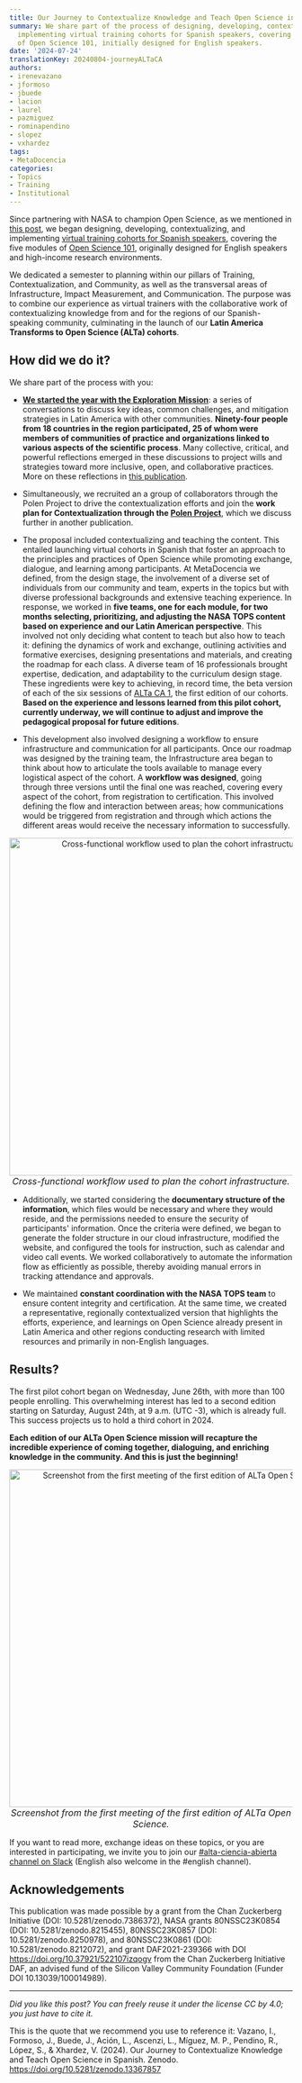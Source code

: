 ```yaml
---
title: Our Journey to Contextualize Knowledge and Teach Open Science in Spanish
summary: We share part of the process of designing, developing, contextualizing, and
  implementing virtual training cohorts for Spanish speakers, covering the five modules
  of Open Science 101, initially designed for English speakers.
date: '2024-07-24'
translationKey: 20240804-journeyALTaCA
authors:
- irenevazano
- jformoso
- jbuede
- lacion
- laurel
- pazmiguez
- rominapendino
- slopez
- vxhardez
tags:
- MetaDocencia
categories:
- Topics
- Training
- Institutional
---
```

Since partnering with NASA to champion Open Science, as we mentioned in [this post](https://www.metadocencia.org/en/post/nasatops/), we began designing, developing, contextualizing, and implementing [virtual training cohorts for Spanish speakers](https://zenodo.org/record/8215456), covering the five modules of [Open Science 101](https://nasa.github.io/Transform-to-Open-Science/open-science-101/), originally designed for English speakers and high-income research environments.

We dedicated a semester to planning within our pillars of Training, Contextualization, and Community, as well as the transversal areas of Infrastructure, Impact Measurement, and Communication. The purpose was to combine our experience as virtual trainers with the collaborative work of contextualizing knowledge from and for the regions of our Spanish-speaking community, culminating in the launch of our **Latin America Transforms to Open Science (ALTa) cohorts**.

## How did we do it? 
We share part of the process with you:

- **[We started the year with the Exploration Mission](https://zenodo.org/records/13126419)**: a series of conversations to discuss key ideas, common challenges, and mitigation strategies in Latin America with other communities. **Ninety-four people from 18 countries in the region participated, 25 of whom were members of communities of practice and organizations linked to various aspects of the scientific process**. Many collective, critical, and powerful reflections emerged in these discussions to project wills and strategies toward more inclusive, open, and collaborative practices. More on these reflections in [this publication](https://www.metadocencia.org/en/post/2024/20240506-osreflections/). 

- Simultaneously, we recruited an a group of collaborators through the Polen Project to drive the contextualization efforts and join the **work plan for Contextualization through the [Polen Project](https://www.metadocencia.org/en/proyecto/proyecto-polen/)**, which we discuss further in another publication.

- The proposal included contextualizing and teaching the content. This entailed launching virtual cohorts in Spanish that foster an approach to the principles and practices of Open Science while promoting exchange, dialogue, and learning among participants. At MetaDocencia we defined, from the design stage, the involvement of a diverse set of individuals from our community and team, experts in the topics but with diverse professional backgrounds and extensive teaching experience. In response, we worked in **five teams, one for each module, for two months selecting, prioritizing, and adjusting the NASA TOPS content based on experience and our Latin American perspective**. This involved not only deciding what content to teach but also how to teach it: defining the dynamics of work and exchange, outlining activities and formative exercises, designing presentations and materials, and creating the roadmap for each class. A diverse team of 16 professionals brought expertise, dedication, and adaptability to the curriculum design stage. These ingredients were key to achieving, in record time, the beta version of each of the six sessions of [ALTa CA 1](https://www.metadocencia.org/en/alta-ca/1-2024/), the first edition of our cohorts. **Based on the experience and lessons learned from this pilot cohort, currently underway, we will continue to adjust and improve the pedagogical proposal for future editions**.

- This development also involved designing a workflow to ensure infrastructure and communication for all participants. Once our roadmap was designed by the training team, the Infrastructure area began to think about how to articulate the tools available to manage every logistical aspect of the cohort. A **workflow was designed**, going through three versions until the final one was reached, covering every aspect of the cohort, from registration to certification. This involved defining the flow and interaction between areas; how communications would be triggered from registration and through which actions the different areas would receive the necessary information to successfully.

<p align="center">
<img src="https://www.metadocencia.org/img/workflow-infra-ALTa.jpg" alt="Cross-functional workflow used to plan the cohort infrastructure." width="600px"/>
<i><font size="-0.6">Cross-functional workflow used to plan the cohort infrastructure.</font></i>
</p>

- Additionally, we started considering the **documentary structure of the information**, which files would be necessary and where they would reside, and the permissions needed to ensure the security of participants' information. Once the criteria were defined, we began to generate the folder structure in our cloud infrastructure, modified the website, and configured the tools for instruction, such as calendar and video call events. We worked collaboratively to automate the information flow as efficiently as possible, thereby avoiding manual errors in tracking attendance and approvals.
  
- We maintained **constant coordination with the NASA TOPS team** to ensure content integrity and certification. At the same time, we created a representative, regionally contextualized version that highlights the efforts, experience, and learnings on Open Science already present in Latin America and other regions conducting research with limited resources and primarily in non-English languages.

## Results?
The first pilot cohort began on Wednesday, June 26th, with more than 100 people enrolling. This overwhelming interest has led to a second edition starting on Saturday, August 24th, at 9 a.m. (UTC -3), which is already full. This success projects us to hold a third cohort in 2024. 

**Each edition of our ALTa Open Science mission will recapture the incredible experience of coming together, dialoguing, and enriching knowledge in the community. And this is just the beginning!**

<p align="center">
<img src="https://www.metadocencia.org/img/captura_ALTaCA1.jpg" alt="Screenshot from the first meeting of the first edition of ALTa Open Science." width="600px"/>
<i><font size="-0.6">Screenshot from the first meeting of the first edition of ALTa Open Science.</font></i>
</p>

If you want to read more, exchange ideas on these topics, or you are interested in participating, we invite you to join our [#alta-ciencia-abierta channel on Slack](https://w3id.org/metadocencia/slack) (English also welcome in the #english channel). 

## Acknowledgements
This publication was made possible by a grant from the Chan Zuckerberg Initiative (DOI: 10.5281/zenodo.7386372), NASA grants 80NSSC23K0854 (DOI: 10.5281/zenodo.8215455), 80NSSC23K0857 (DOI: 10.5281/zenodo.8250978), and 80NSSC23K0861 (DOI: 10.5281/zenodo.8212072), and grant DAF2021-239366 with DOI https://doi.org/10.37921/522107izqogv from the Chan Zuckerberg Initiative DAF, an advised fund of the Silicon Valley Community Foundation (Funder DOI 10.13039/100014989).

---

*Did you like this post? You can freely reuse it under the license CC by 4.0; you just have to cite it.* 

This is the quote that we recommend you use to reference it:
Vazano, I., Formoso, J., Buede, J., Ación, L., Ascenzi, L., Míguez, M. P., Pendino, R., López, S., & Xhardez, V. (2024). Our Journey to Contextualize Knowledge and Teach Open Science in Spanish. Zenodo. https://doi.org/10.5281/zenodo.13367857
